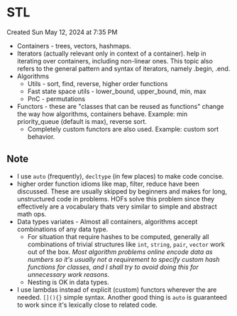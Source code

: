 # STL
Created Sun May 12, 2024 at 7:35 PM

- Containers - trees, vectors, hashmaps.
- Iterators (actually relevant only in context of a container). help in iterating over containers, including non-linear ones. This topic also refers to the general pattern and syntax of iterators, namely .begin, .end.
- Algorithms
	- Utils - sort, find, reverse, higher order functions
	- Fast state space utils - lower_bound, upper_bound, min, max
	- PnC - permutations
- Functors - these are "classes that can be reused as functions" change the way how algorithms, containers behave. Example: min priority_queue (default is max), reverse sort.
	- Completely custom functors are also used. Example: custom sort behavior.

## Note
- I use `auto` (frequently), `decltype` (in few places) to make code concise.
- higher order function idioms like map, filter, reduce have been discussed. These are usually skipped by beginners and makes for long, unstructured code in problems. HOFs solve this problem since they effectively are a vocabulary thats very similar to simple and abstract math ops.
- Data types variates - Almost all containers, algorithms accept combinations of any data type. 
	- For situation that require hashes to be computed, generally all combinations of trivial structures like `int`, `string`, `pair`, `vector` work out of the box. *Most algorithm problems online encode data as numbers so it's usually not a requirement to specify custom hash functions for classes, and I shall try to avoid doing this for unnecessary work reasons*.
	- Nesting is OK in data types.
- I use lambdas instead of explicit (custom) functors wherever the are needed. `[](){}` simple syntax. Another good thing is `auto` is guaranteed to work since it's lexically close to related code.